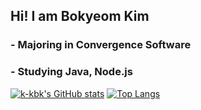 ## Hi! I am Bokyeom Kim
### - Majoring in Convergence Software 
### - Studying Java, Node.js

[![k-kbk's GitHub stats](https://github-readme-stats.vercel.app/api?username=k-kbk&theme=algolia&hide=prs,issuses,contribs)](https://github.com/anuraghazra/github-readme-stats)
[![Top Langs](https://github-readme-stats.vercel.app/api/top-langs/?username=k-kbk&layout=compact)](https://github.com/anuraghazra/github-readme-stats)
